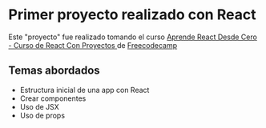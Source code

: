 # Primer proyecto realizado con React

Este "proyecto" fue realizado tomando el curso [Aprende React Desde Cero - Curso de React Con Proyectos
](https://www.youtube.com/watch?v=6Jfk8ic3KVk) de [Freecodecamp](https://www.freecodecamp.org/)

## Temas abordados
- Estructura inicial de una app con React
- Crear componentes
- Uso de JSX
- Uso de props